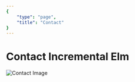 ```yaml
---
{
    "type": "page",
    "title": "Contact"
}
---
```


# Contact Incremental Elm

![Contact Image](/images/contact.jpg)

<contact-button />
